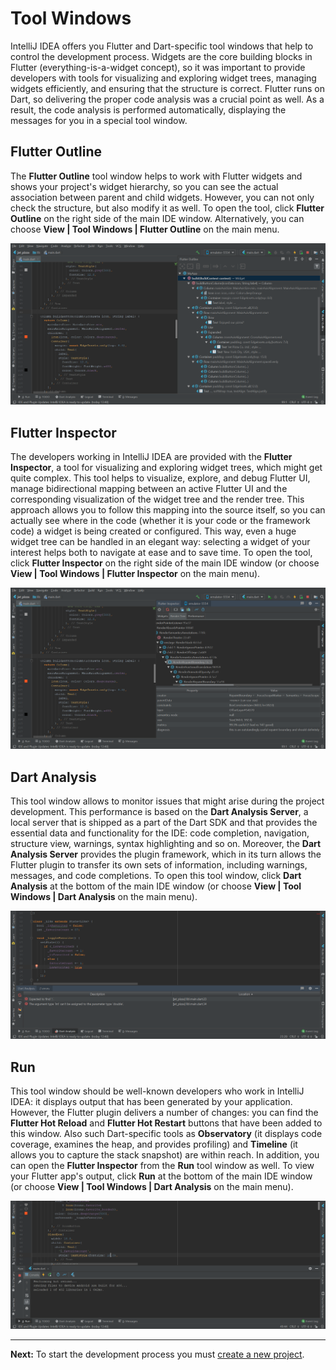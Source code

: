 # Tool Windows

IntelliJ IDEA offers you Flutter and Dart-specific tool windows that help to control the development process. Widgets are the core 
building blocks in Flutter (everything-is-a-widget concept), so it was important to provide developers with tools for visualizing and 
exploring widget trees, managing widgets efficiently, and ensuring that the structure is correct. Flutter runs on Dart, so delivering the 
proper code analysis was a crucial point as well. As a result, the code analysis is performed automatically, displaying the messages for 
you in a special tool window.

## Flutter Outline
The **Flutter Outline** tool window helps to work with Flutter widgets and shows your project's widget hierarchy, so you can see the 
actual association between parent and child widgets. However, you can not only check the structure, but also modify it as well. To open 
the tool, click **Flutter Outline** on the right side of the main IDE window. Alternatively, you can choose **View | Tool Windows | 
Flutter Outline** on the main menu. 
<p align="center">
<img src="https://github.com/jetpack-pizza/demo/blob/master/img/2_outline_tool_window.png" alt="Outline Tool Window"/>
</p>

## Flutter Inspector
The developers working in IntelliJ IDEA are provided with the **Flutter Inspector**, a tool for visualizing and exploring widget trees, 
which might get quite complex. This tool helps to visualize, explore, and debug Flutter UI, manage bidirectional mapping between an 
active Flutter UI and the corresponding visualization of the widget tree and the render tree. This approach allows you to follow this 
mapping into the source itself, so you can actually see where in the code (whether it is your code or the framework code) a widget is 
being created or configured. This way, even a huge widget tree can be handled in an elegant way: selecting a widget of your interest 
helps both to navigate at ease and to save time. To open the tool, click **Flutter Inspector** on the right side of the main IDE window 
(or choose **View | Tool Windows | Flutter Inspector** on the main menu).
<p align="center">
<img src="https://github.com/jetpack-pizza/demo/blob/master/img/2_inspector_tool_window.png" alt="Inspector Tool Window"/>
</p>

## Dart Analysis
This tool window allows to monitor issues that might arise during the project development. This performance is based on the **Dart 
Analysis Server**, a local server that is shipped as a part of the Dart SDK and that provides the essential data and functionality for 
the IDE: code completion, navigation, structure view, warnings, syntax highlighting and so on. Moreover, the **Dart Analysis Server** 
provides the plugin framework, which in its turn allows the Flutter plugin to transfer its own sets of information, including warnings, 
messages, and code completions. To open this tool window, click **Dart Analysis** at the bottom of the main IDE window (or choose **View
| Tool Windows | Dart Analysis** on the main menu).
<p align="center">
<img src="https://github.com/jetpack-pizza/demo/blob/master/img/2_dart_analysis_tool_window.png" alt="Dart Analysis Tool Window"/>
</p>

## Run
This tool window should be well-known developers who work in IntelliJ IDEA: it displays output that has been generated by your 
application. However, the Flutter plugin delivers a number of changes: you can find the **Flutter Hot Reload** and **Flutter Hot 
Restart** buttons that have been added to this window. Also such Dart-specific tools as **Observatory** (it displays code coverage, 
examines the heap, and provides profiling) and **Timeline** (it allows you to capture the stack snapshot) are within reach. In addition, 
you can open the **Flutter Inspector** from the **Run** tool window as well. To view your Flutter app's output, click **Run** at the 
bottom of the main IDE window (or choose **View | Tool Windows | Dart Analysis** on the main menu).
<p align="center">
<img src="https://github.com/jetpack-pizza/demo/blob/master/img/2_run_tool_window.png" alt="Run Tool Window"/>
</p>

---

**Next:** To start the development process you must [create a new project](https://github.com/jetpack-pizza/demo/blob/master/content/creating-projects.md).
